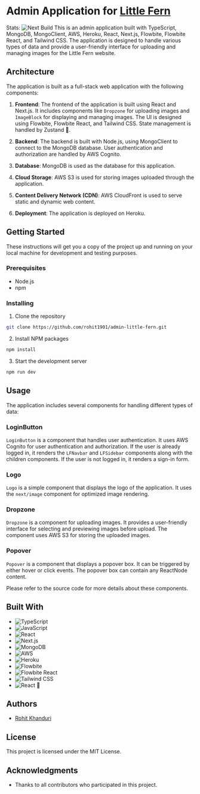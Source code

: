 # Admin Application for [Little Fern](https://www.littlefern.in/)
Stats: ![Next Build](https://github.com/github/docs/actions/workflows/next_build.yml/badge.svg)
This is an admin application built with TypeScript, MongoDB, MongoClient, AWS, Heroku, React, Next.js, Flowbite, Flowbite React, and Tailwind CSS. The application is designed to handle various types of data and provide a user-friendly interface for uploading and managing images for the Little Fern website.

## Architecture

The application is built as a full-stack web application with the following components:

1. **Frontend**: The frontend of the application is built using React and Next.js. It includes components like `Dropzone` for uploading images and `ImageBlock` for displaying and managing images. The UI is designed using Flowbite, Flowbite React, and Tailwind CSS. State management is handled by Zustand 🐻.

2. **Backend**: The backend is built with Node.js, using MongoClient to connect to the MongoDB database. User authentication and authorization are handled by AWS Cognito.

3. **Database**: MongoDB is used as the database for this application.

4. **Cloud Storage**: AWS S3 is used for storing images uploaded through the application.

5. **Content Delivery Network (CDN)**: AWS CloudFront is used to serve static and dynamic web content.

6. **Deployment**: The application is deployed on Heroku.

## Getting Started

These instructions will get you a copy of the project up and running on your local machine for development and testing purposes.

### Prerequisites

- Node.js
- npm

### Installing

1. Clone the repository
```bash
git clone https://github.com/rohit1901/admin-little-fern.git
```
2. Install NPM packages
```bash
npm install
```
3. Start the development server
```bash
npm run dev
```

## Usage

The application includes several components for handling different types of data:

### LoginButton

`LoginButton` is a component that handles user authentication. It uses AWS Cognito for user authentication and authorization. If the user is already logged in, it renders the `LFNavbar` and `LFSidebar` components along with the children components. If the user is not logged in, it renders a sign-in form.

### Logo

`Logo` is a simple component that displays the logo of the application. It uses the `next/image` component for optimized image rendering.

### Dropzone

`Dropzone` is a component for uploading images. It provides a user-friendly interface for selecting and previewing images before upload. The component uses AWS S3 for storing the uploaded images.

### Popover

`Popover` is a component that displays a popover box. It can be triggered by either hover or click events. The popover box can contain any ReactNode content.

Please refer to the source code for more details about these components.

## Built With

- ![TypeScript](https://img.shields.io/badge/-TypeScript-000000?style=flat-square&logo=typescript)
- ![JavaScript](https://img.shields.io/badge/-JavaScript-black?style=flat-square&logo=javascript)
- ![React](https://img.shields.io/badge/-React-black?style=flat-square&logo=react)
- ![Next.js](https://img.shields.io/badge/-Next.js-black?style=flat-square&logo=next.js)
- ![MongoDB](https://img.shields.io/badge/-MongoDB-black?style=flat-square&logo=mongodb)
- ![AWS](https://img.shields.io/badge/-AWS-black?style=flat-square&logo=amazon-aws)
- ![Heroku](https://img.shields.io/badge/-Heroku-430098?style=flat-square&logo=heroku)
- ![Flowbite](https://img.shields.io/badge/-Flowbite-563D7C?logo=tailwind-css&logoColor=white)
- ![Flowbite React](https://img.shields.io/badge/-FlowbiteReact-563D7C?logo=tailwind-css&logoColor=white)
- ![Tailwind CSS](https://img.shields.io/badge/Tailwind_CSS-000000?logo=tailwind-css&logoColor=white)
- ![React](https://img.shields.io/badge/zustand-000000.svg?logo=react&logoColor=%2361DAFB) 🐻

## Authors

- [Rohit Khanduri](https://github.com/rohit1901)

## License

This project is licensed under the MIT License.

## Acknowledgments

- Thanks to all contributors who participated in this project.